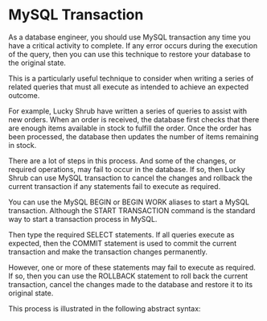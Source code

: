 # MySQL Transaction

As a database engineer, you should use MySQL transaction any time you have a critical activity to complete. If any error occurs during the execution of the query, then you can use this technique to restore your database to the original state.

This is a particularly useful technique to consider when writing a series of related queries that must all execute as intended to achieve an expected outcome.

For example, Lucky Shrub have written a series of queries to assist with new orders. When an order is received, the database first checks that there are enough items available in stock to fulfill the order. Once the order has been processed, the database then updates the number of items remaining in stock.

There are a lot of steps in this process. And some of the changes, or required operations, may fail to occur in the database. If so, then Lucky Shrub can use MySQL transaction to cancel the changes and rollback the current transaction if any statements fail to execute as required.

You can use the MySQL BEGIN or BEGIN WORK aliases to start a MySQL transaction. Although the START TRANSACTION command is the standard way to start a transaction process in MySQL.

Then type the required SELECT statements. If all queries execute as expected, then the COMMIT statement is used to commit the current transaction and make the transaction changes permanently.

However, one or more of these statements may fail to execute as required. If so, then you can use the ROLLBACK statement to roll back the current transaction, cancel the changes made to the database and restore it to its original state.

This process is illustrated in the following abstract syntax:
